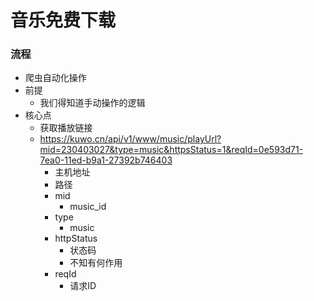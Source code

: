 # 音乐免费下载







### 流程

- 爬虫自动化操作
- 前提
  - 我们得知道手动操作的逻辑
- 核心点 
  - 获取播放链接
  - https://kuwo.cn/api/v1/www/music/playUrl?mid=230403027&type=music&httpsStatus=1&reqId=0e593d71-7ea0-11ed-b9a1-27392b746403
    - 主机地址
    - 路径
    - mid
      - music_id
    - type
      - music
    - httpStatus
      - 状态码
      - 不知有何作用
    - reqId
      - 请求ID